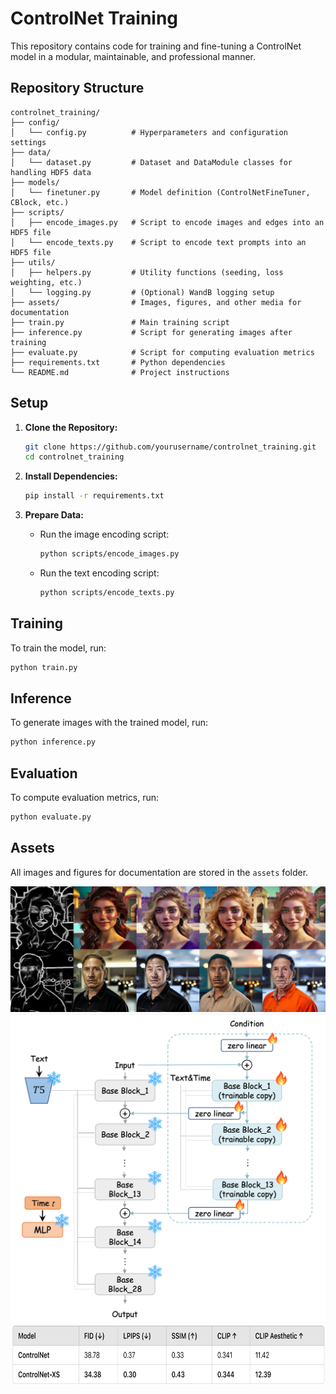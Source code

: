 # ControlNet Training

This repository contains code for training and fine-tuning a ControlNet model in a modular, maintainable, and professional manner.

## Repository Structure

```
controlnet_training/
├── config/
│   └── config.py          # Hyperparameters and configuration settings
├── data/
│   └── dataset.py         # Dataset and DataModule classes for handling HDF5 data
├── models/
│   └── finetuner.py       # Model definition (ControlNetFineTuner, CBlock, etc.)
├── scripts/
│   ├── encode_images.py   # Script to encode images and edges into an HDF5 file
│   └── encode_texts.py    # Script to encode text prompts into an HDF5 file
├── utils/
│   ├── helpers.py         # Utility functions (seeding, loss weighting, etc.)
│   └── logging.py         # (Optional) WandB logging setup
├── assets/                # Images, figures, and other media for documentation
├── train.py               # Main training script
├── inference.py           # Script for generating images after training
├── evaluate.py            # Script for computing evaluation metrics
├── requirements.txt       # Python dependencies
└── README.md              # Project instructions
```

## Setup

1. **Clone the Repository:**

   ```bash
   git clone https://github.com/yourusername/controlnet_training.git
   cd controlnet_training
   ```

2. **Install Dependencies:**

   ```bash
   pip install -r requirements.txt
   ```

3. **Prepare Data:**

   - Run the image encoding script:
     ```bash
     python scripts/encode_images.py
     ```
   - Run the text encoding script:
     ```bash
     python scripts/encode_texts.py
     ```

## Training

To train the model, run:

```bash
python train.py
```

## Inference

To generate images with the trained model, run:

```bash
python inference.py
```

## Evaluation

To compute evaluation metrics, run:

```bash
python evaluate.py
```

## Assets

All images and figures for documentation are stored in the `assets` folder.

<img src="assets/controlnet_images.jpg" alt="ControlNet Evaluation"/>
<img src="assets/controlnet_architecture.png" alt="ControlNet Architecture" width="600"/>
<img src="assets/controlnet_eval.png" alt="ControlNet Evaluation" height="100"/>


